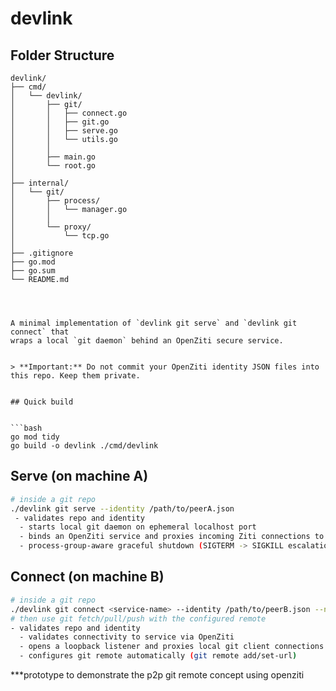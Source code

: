 # devlink

## Folder Structure

```plaintext
devlink/
├── cmd/
│   └── devlink/
│       ├── git/
│       │   ├── connect.go
│       │   ├── git.go
│       │   ├── serve.go
│       │   └── utils.go
│       │
│       ├── main.go
│       └── root.go
│
├── internal/
│   └── git/
│       ├── process/
│       │   └── manager.go
│       │
│       └── proxy/
│           └── tcp.go
│
├── .gitignore
├── go.mod
├── go.sum
└── README.md




A minimal implementation of `devlink git serve` and `devlink git connect` that
wraps a local `git daemon` behind an OpenZiti secure service.


> **Important:** Do not commit your OpenZiti identity JSON files into this repo. Keep them private.


## Quick build


```bash
go mod tidy
go build -o devlink ./cmd/devlink
```








## Serve (on machine A)


```bash
# inside a git repo
./devlink git serve --identity /path/to/peerA.json
 - validates repo and identity
  - starts local git daemon on ephemeral localhost port
  - binds an OpenZiti service and proxies incoming Ziti connections to git daemon
  - process-group-aware graceful shutdown (SIGTERM -> SIGKILL escalation)

```


## Connect (on machine B)


```bash
# inside a git repo
./devlink git connect <service-name> --identity /path/to/peerB.json --name ananaya-wip
# then use git fetch/pull/push with the configured remote
- validates repo and identity
  - validates connectivity to service via OpenZiti
  - opens a loopback listener and proxies local git client connections to the service
  - configures git remote automatically (git remote add/set-url)

```
***prototype to demonstrate the p2p git remote concept using openziti
